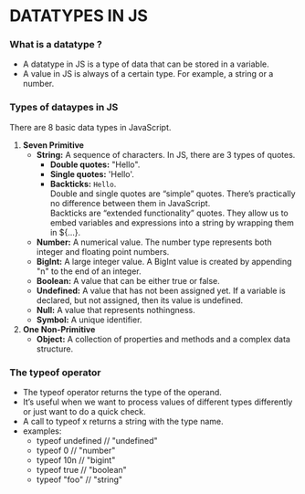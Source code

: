 # DATATYPES IN JS

### What is a datatype ?
* A datatype in JS is a type of data that can be stored in a variable.
* A value in JS is always of a certain type. For example, a string or a number.

### Types of dataypes in JS
There are 8 basic data types in JavaScript. <br/>
1. <b>Seven Primitive</b>
    * <b>String:</b> A sequence of characters. In JS, there are 3 types of quotes.
        * <b>Double quotes:</b> "Hello".
        * <b>Single quotes:</b> 'Hello'.
        * <b>Backticks:</b> `Hello`. <br/>
        Double and single quotes are “simple” quotes. There’s practically no difference between them in JavaScript. <br/>
        Backticks are “extended functionality” quotes. They allow us to embed variables and expressions into a string by wrapping them in ${…}.
    * <b>Number:</b> A numerical value. The number type represents both integer and floating point numbers.
    * <b>BigInt:</b> A large integer value. A BigInt value is created by appending "n" to the end of an integer.
    * <b>Boolean:</b> A value that can be either true or false.
    * <b>Undefined:</b> A value that has not been assigned yet. If a variable is declared, but not assigned, then its value is undefined.
    * <b>Null:</b> A value that represents nothingness.
    * <b>Symbol:</b> A unique identifier.
2. <b>One Non-Primitive</b>
    * <b>Object:</b> A collection of properties and methods and a complex data structure.

### The typeof operator
* The typeof operator returns the type of the operand.
* It’s useful when we want to process values of different types differently or just want to do a quick check.
* A call to typeof x returns a string with the type name.
* examples:
    * typeof undefined // "undefined"
    * typeof 0 // "number"
    * typeof 10n // "bigint"
    * typeof true // "boolean"
    * typeof "foo" // "string"



